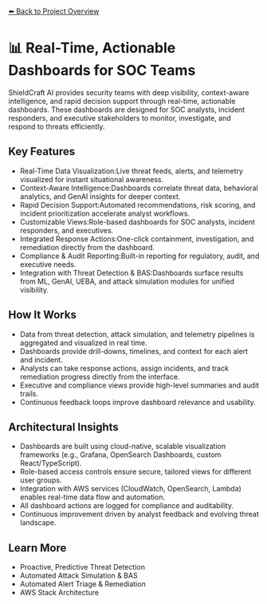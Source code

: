 [⬅️ Back to Project Overview](../../README.md)

# 📊 Real-Time, Actionable Dashboards for SOC Teams

ShieldCraft AI provides security teams with deep visibility, context-aware intelligence, and rapid decision support through real-time, actionable dashboards. These dashboards are designed for SOC analysts, incident responders, and executive stakeholders to monitor, investigate, and respond to threats efficiently.

## Key Features

* Real-Time Data Visualization:Live threat feeds, alerts, and telemetry visualized for instant situational awareness.
* Context-Aware Intelligence:Dashboards correlate threat data, behavioral analytics, and GenAI insights for deeper context.
* Rapid Decision Support:Automated recommendations, risk scoring, and incident prioritization accelerate analyst workflows.
* Customizable Views:Role-based dashboards for SOC analysts, incident responders, and executives.
* Integrated Response Actions:One-click containment, investigation, and remediation directly from the dashboard.
* Compliance & Audit Reporting:Built-in reporting for regulatory, audit, and executive needs.
* Integration with Threat Detection & BAS:Dashboards surface results from ML, GenAI, UEBA, and attack simulation modules for unified visibility.

## How It Works

* Data from threat detection, attack simulation, and telemetry pipelines is aggregated and visualized in real time.
* Dashboards provide drill-downs, timelines, and context for each alert and incident.
* Analysts can take response actions, assign incidents, and track remediation progress directly from the interface.
* Executive and compliance views provide high-level summaries and audit trails.
* Continuous feedback loops improve dashboard relevance and usability.

## Architectural Insights

* Dashboards are built using cloud-native, scalable visualization frameworks (e.g., Grafana, OpenSearch Dashboards, custom React/TypeScript).
* Role-based access controls ensure secure, tailored views for different user groups.
* Integration with AWS services (CloudWatch, OpenSearch, Lambda) enables real-time data flow and automation.
* All dashboard actions are logged for compliance and auditability.
* Continuous improvement driven by analyst feedback and evolving threat landscape.

## Learn More

* Proactive, Predictive Threat Detection
* Automated Attack Simulation & BAS
* Automated Alert Triage & Remediation
* AWS Stack Architecture

<!-- Unhandled tags: li -->
